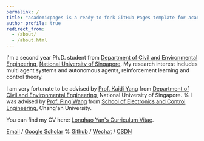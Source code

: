 ```yaml
---
permalink: /
title: "academicpages is a ready-to-fork GitHub Pages template for academic personal websites"
author_profile: true
redirect_from: 
  - /about/
  - /about.html
---
```


I'm a second year Ph.D. student from [Department of Civil and Environmental Engineering](https://cde.nus.edu.sg/cee/), [National University of Singapore](https://www.nus.edu.sg/). My research interest includes multi agent systems and autonomous agents, reinforcement learning and control theory.

I am very fortunate to be advised by [Prof. Kaidi Yang](https://sites.google.com/view/kaidiyang/) from [Department of Civil and Environmental Engineering](https://cde.nus.edu.sg/cee/), National University of Singapore. 
% I was advised by [Prof. Ping Wang](https://ise.sysu.edu.cn/teacher/teacher02/1406670.htm) from [School of Electronics and Control Engineering](https://ec.chd.edu.cn/), Chang'an University.

You can find my CV here: [Longhao Yan's Curriculum Vitae](https://drive.google.com/file/d/1DAHtJGryImu1ytw5LrZTYjgItqD1-k88/view?usp=sharing).

[Email](longhao.yan@u.nus.edu) / [Google Scholar](https://scholar.google.com/citations?user=nAxC4RkAAAAJ&hl=zh-CN&oi=ao)
% [Github](https://github.com/QiuDi233) / [Wechat](../images/wechat.jpg) / [CSDN](https://blog.csdn.net/qd1813100174?spm=1000.2115.3001.5343)
